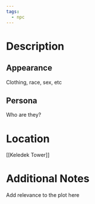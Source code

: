 ```yaml
---
tags:
  - npc
---
```

# Description
## Appearance
Clothing, race, sex, etc
## Persona
Who are they?
# Location
[[Keledek Tower]]
# Additional Notes
Add relevance to the plot here